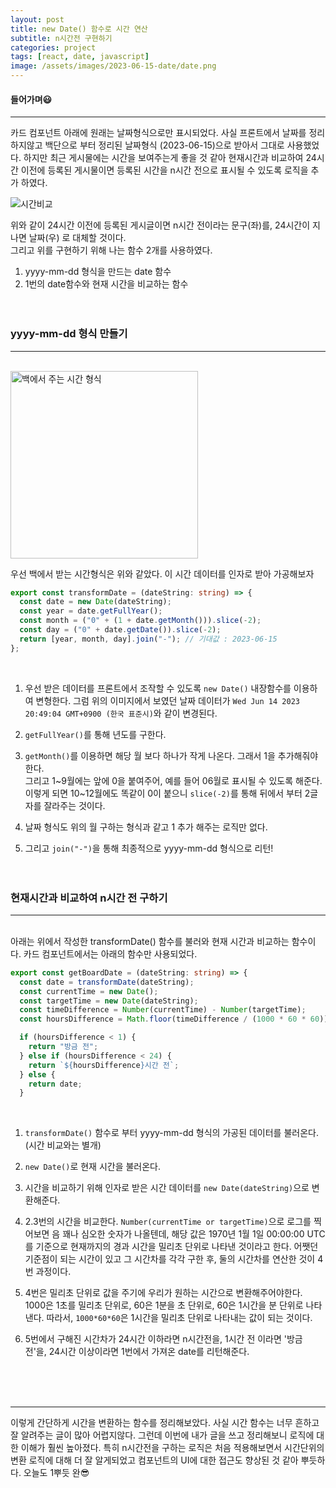 ```yaml
---
layout: post
title: new Date() 함수로 시간 연산
subtitle: n시간전 구현하기
categories: project
tags: [react, date, javascript]
image: /assets/images/2023-06-15-date/date.png
---
```


#### 들어가며😃

---

카드 컴포넌트 아래에 원래는 날짜형식으로만 표시되었다. 사실 프론트에서 날짜를 정리하지않고 백단으로 부터 정리된 날짜형식 (2023-06-15)으로 받아서 그대로 사용했었다. 하지만 최근 게시물에는 시간을 보여주는게 좋을 것 같아 현재시간과 비교하여 24시간 이전에 등록된 게시물이면 등록된 시간을 n시간 전으로 표시될 수 있도록 로직을 추가 하였다.

![시간비교](https://github.com/ju-ju2/precamp_class/assets/71650663/db467dae-7707-4e38-8186-46e5d3d54e85)

위와 같이 24시간 이전에 등록된 게시글이면 n시간 전이라는 문구(좌)를, 24시간이 지나면 날짜(우) 로 대체할 것이다.  
그리고 위를 구현하기 위해 나는 함수 2개를 사용하였다.

1. yyyy-mm-dd 형식을 만드는 date 함수
2. 1번의 date함수와 현재 시간을 비교하는 함수
   <br /><br /><br />

### yyyy-mm-dd 형식 만들기

---

<br />
<img width="300" alt="백에서 주는 시간 형식" src="https://github.com/ju-ju2/precamp_class/assets/71650663/38cb4aec-dcc5-48a9-b864-76de07af68ac">

우선 백에서 받는 시간형식은 위와 같았다. 이 시간 데이터를 인자로 받아 가공해보자

```typescript
export const transformDate = (dateString: string) => {
  const date = new Date(dateString);
  const year = date.getFullYear();
  const month = ("0" + (1 + date.getMonth())).slice(-2);
  const day = ("0" + date.getDate()).slice(-2);
  return [year, month, day].join("-"); // 기대값 : 2023-06-15
};
```

<br />

1. 우선 받은 데이터를 프론트에서 조작할 수 있도록 `new Date()` 내장함수를 이용하여 변형한다. 그럼 위의 이미지에서 보였던 날짜 데이터가 `Wed Jun 14 2023 20:49:04 GMT+0900 (한국 표준시)`와 같이 변경된다.
   <br />

2. `getFullYear()`를 통해 년도를 구한다.
   <br />

3. `getMonth()`를 이용하면 해당 월 보다 하나가 작게 나온다. 그래서 1을 추가해줘야한다.  
    그리고 1~9월에는 앞에 0을 붙여주어, 예를 들어 06월로 표시될 수 있도록 해준다. 이렇게 되면 10~12월에도 똑같이 0이 붙으니 `slice(-2)`를 통해 뒤에서 부터 2글자를 잘라주는 것이다.
   <br />

4. 날짜 형식도 위의 월 구하는 형식과 같고 1 추가 해주는 로직만 없다.
   <br />

5. 그리고 `join("-")`을 통해 최종적으로 yyyy-mm-dd 형식으로 리턴!
   <br /><br /><br />

### 현재시간과 비교하여 n시간 전 구하기

---

<br />
아래는 위에서 작성한 transformDate() 함수를 불러와 현재 시간과 비교하는 함수이다. 카드 컴포넌트에서는 아래의 함수만 사용되었다.

```typescript
export const getBoardDate = (dateString: string) => {
  const date = transformDate(dateString);
  const currentTime = new Date();
  const targetTime = new Date(dateString);
  const timeDifference = Number(currentTime) - Number(targetTime);
  const hoursDifference = Math.floor(timeDifference / (1000 * 60 * 60));

  if (hoursDifference < 1) {
    return "방금 전";
  } else if (hoursDifference < 24) {
    return `${hoursDifference}시간 전`;
  } else {
    return date;
  }
```

<br />

1.  `transformDate()` 함수로 부터 yyyy-mm-dd 형식의 가공된 데이터를 불러온다.(시간 비교와는 별개)
    <br />

2.  `new Date()`로 현재 시간을 불러온다.
    <br />

3.  시간을 비교하기 위해 인자로 받은 시간 데이터를 `new Date(dateString)`으로 변환해준다.
    <br />

4.  2.3번의 시간을 비교한다. `Number(currentTime or targetTime)`으로 로그를 찍어보면 음 꽤나 심오한 숫자가 나올텐데, 해당 값은 1970년 1월 1일 00:00:00 UTC를 기준으로 현재까지의 경과 시간을 밀리초 단위로 나타낸 것이라고 한다. 어쨋던 기준점이 되는 시간이 있고 그 시간차를 각각 구한 후, 둘의 시간차를 연산한 것이 4번 과정이다.
    <br />

5.  4번은 밀리초 단위로 값을 주기에 우리가 원하는 시간으로 변환해주어야한다.  
    1000은 1초를 밀리초 단위로, 60은 1분을 초 단위로, 60은 1시간을 분 단위로 나타낸다. 따라서, `1000*60*60`은 1시간을 밀리초 단위로 나타내는 값이 되는 것이다.
    <br />

6.  5번에서 구해진 시간차가 24시간 이하라면 n시간전을, 1시간 전 이라면 '방금 전'을, 24시간 이상이라면 1번에서 가져온 date를 리턴해준다.

<br /><br /><br />

---

이렇게 간단하게 시간을 변환하는 함수를 정리해보았다. 사실 시간 함수는 너무 흔하고 잘 알려주는 글이 많아 어렵지않다. 그런데 이번에 내가 글을 쓰고 정리해보니 로직에 대한 이해가 훨씬 높아졌다. 특히 n시간전을 구하는 로직은 처음 적용해보면서 시간단위의 변환 로직에 대해 더 잘 알게되었고 컴포넌트의 UI에 대한 접근도 향상된 것 같아 뿌듯하다. 오늘도 1뿌듯 완😎
